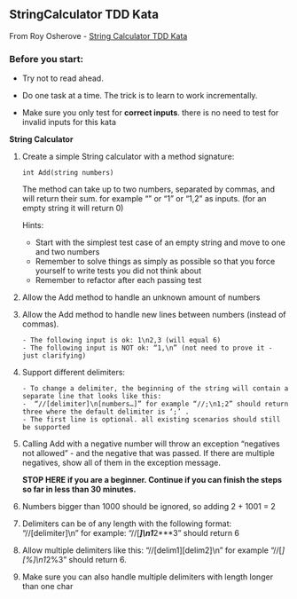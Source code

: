 ## StringCalculator TDD Kata
From Roy Osherove - [String Calculator TDD Kata](https://osherove.com/tdd-kata-1)
### Before you start:

-   Try not to read ahead.
    
-   Do one task at a time. The trick is to learn to work incrementally.
    
-   Make sure you only test for **correct inputs**. there is no need to test for invalid inputs for this kata
    

**String Calculator**

1. Create a simple String calculator with a method signature:
    ```
    int Add(string numbers)
    ```
    The method can take up to two numbers, separated by commas, and will return their sum. 
    for example “” or “1” or “1,2” as inputs.  (for an empty string it will return 0) 
   
    Hints:
     - Start with the simplest test case of an empty string and move to one and two numbers
    - Remember to solve things as simply as possible so that you force yourself to write tests you did not think about
     - Remember to refactor after each passing test
    
2.   Allow the Add method to handle an unknown amount of numbers
   
    
3.  Allow the Add method to handle new lines between numbers (instead of commas).
	 ```
    - The following input is ok: 1\n2,3 (will equal 6)
    - The following input is NOT ok: “1,\n” (not need to prove it - just clarifying)
	 ```        

4. Support different delimiters:
    ```
    - To change a delimiter, the beginning of the string will contain a separate line that looks like this:
    -  “//[delimiter]\n[numbers…]” for example “//;\n1;2” should return three where the default delimiter is ‘;’ .
    - The first line is optional. all existing scenarios should still be supported
    ```
    
5.  Calling Add with a negative number will throw an exception “negatives not allowed” - and the negative that was passed. If there are multiple negatives, show all of them in the exception message.
    
    **STOP HERE if you are a beginner. Continue if you can finish the steps so far in less than 30 minutes.**
    
6.  Numbers bigger than 1000 should be ignored, so adding 2 + 1001 = 2
7.  Delimiters can be of any length with the following format: “//[delimiter]\n” for example: “//[***]\n1***2***3” should return 6    
8.  Allow multiple delimiters like this: “//[delim1][delim2]\n” for example “//[*][%]\n1*2%3” should return 6.
9.  Make sure you can also handle multiple delimiters with length longer than one char
